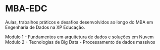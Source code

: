# MBA-EDC

Aulas, trabalhos práticos e desafios desenvolvidos ao longo do MBA em Engenharia de Dados na XP Educação.

Modulo 1 - Fundamentos em arquitetura de dados e soluções em Nuvem
Modulo 2 - Tecnologias de Big Data - Processamento de dados massivos

